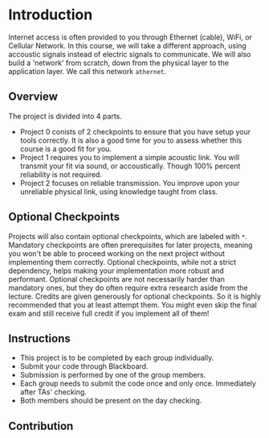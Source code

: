 # Introduction

Internet access is often provided to you through Ethernet (cable), WiFi, or Cellular Network. In this course, we will take a different approach, using accoustic signals instead of electric signals to communicate. We will also build a 'network' from scratch, down from the physical layer to the application layer. We call this network `athernet`.

## Overview
The project is divided into 4 parts.
- Project 0 conists of 2 checkpoints to ensure that you have setup your tools correctly. It is also a good time for you to assess whether this course is a good fit for you.
- Project 1 requires you to implement a simple acoustic link. You will transmit your fit via sound, or accoustically. Though 100% percent reliability is not required.
- Project 2 focuses on reliable transmission. You improve upon your unreliable physical link, using knowledge taught from class.

## Optional Checkpoints
Projects will also contain optional checkpoints, which are labeled with `*`. Mandatory checkpoints are often prerequisites for later projects, meaning you won't be able to proceed working on the next project without implementing them correctly. Optional checkpoints, while not a strict dependency, helps making your implementation more robust and performant. Optional checkpoints are not necessarily harder than mandatory ones, but they do often require extra research aside from the lecture. Credits are given generously for optional checkpoints. So it is highly recommended that you at least attempt them. You might even skip the final exam and still receive full credit if you implement all of them!

## Instructions
- This project is to be completed by each group individually.
- Submit your code through Blackboard.
- Submission is performed by one of the group members.
- Each group needs to submit the code once and only once. Immediately after TAs' checking.
- Both members should be present on the day checking.

## Contribution
